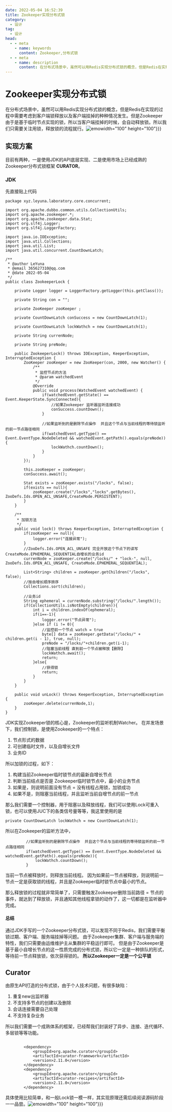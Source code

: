 ```yaml
---
date: 2022-05-04 16:52:39
title: Zookeeper实现分布式锁
category: 
  - 设计
tag:
  - 设计
head:
  - - meta
    - name: keywords
      content: Zookeeper,分布式锁
  - - meta
    - name: description
      content: 在分布式场景中，虽然可以用Redis实现分布式锁的概念，但是Redis在实现的过程中需要考虑到客户端锁释放以...
---
```

# Zookeeper实现分布式锁
 在分布式场景中，虽然可以用Redis实现分布式锁的概念，但是Redis在实现的过程中需要考虑到客户端锁释放以及客户端挂掉的种种情况发生。但是Zookeeper由于是基于临时节点实现的锁，所以当客户端挂掉的时候，会自动释放锁。所以我们只需要关注用锁，释放锁的流程就行。![emo](https://www.leyuna.xyz/image/emo/QQ图片20220302210538.jpg)width="100" height="100"}}}

## 实现方案
目前有两种，一是使用JDK的API底层实现、二是使用市场上已经成熟的Zookeeper分布式锁框架 **CURATOR**。

### JDK
先直接贴上代码
```
package xyz.leyuna.laboratory.core.concurrent;

import org.apache.dubbo.common.utils.CollectionUtils;
import org.apache.zookeeper.*;
import org.apache.zookeeper.data.Stat;
import org.slf4j.Logger;
import org.slf4j.LoggerFactory;

import java.io.IOException;
import java.util.Collections;
import java.util.List;
import java.util.concurrent.CountDownLatch;

/**
 * @author LeYuna
 * @email 365627310@qq.com
 * @date 2022-05-04
 */
public class ZookeeperLock {

    private Logger logger = LoggerFactory.getLogger(this.getClass());

    private String con = "";

    private ZooKeeper zooKeeper ;

    private CountDownLatch conSuccess = new CountDownLatch(1);

    private CountDownLatch lockWathch = new CountDownLatch(1);

    private String currenNode;

    private String preNode;

    public ZookeeperLock() throws IOException, KeeperException, InterruptedException {
        ZooKeeper zooKeeper = new ZooKeeper(con, 2000, new Watcher() {
            /**
             * 监控节点的方法
             * @param watchedEvent
             */
            @Override
            public void process(WatchedEvent watchedEvent) {
                if(watchedEvent.getState() == Event.KeeperState.SyncConnected){
                    //如果Zookeeper 监听器监听连接成功
                    conSuccess.countDown();
                }

                //如果监听到的是删除节点操作  并且这个节点与当前线程的等待锁监听的前一节点路径相同
                if(watchedEvent.getType() == Event.EventType.NodeDeleted && watchedEvent.getPath().equals(preNode)){
                    lockWathch.countDown();
                }
            }
        });

        this.zooKeeper = zooKeeper;
        conSuccess.await();

        Stat exists = zooKeeper.exists("/locks", false);
        if(exists == null){
            zooKeeper.create("/locks","locks".getBytes(), ZooDefs.Ids.OPEN_ACL_UNSAFE,CreateMode.PERSISTENT);
        }
    }

    /**
     * 加锁方法
     */
    public void lock() throws KeeperException, InterruptedException {
        if(zooKeeper == null){
            logger.error("连接异常");
        }
        //ZooDefs.Ids.OPEN_ACL_UNSAFE 完全开放这个节点下的读写     CreateMode.EPHEMERAL_SEQUENTIAL自增长的业务id
        currenNode = zooKeeper.create("/locks/" + "lock-", null, ZooDefs.Ids.OPEN_ACL_UNSAFE, CreateMode.EPHEMERAL_SEQUENTIAL);

        List<String> children = zooKeeper.getChildren("/locks", false);
        //按自增长顺序排序
        Collections.sort(children);

        //业务id
        String ephemeral = currenNode.substring("/locks/".length());
        if(CollectionUtils.isNotEmpty(children)){
            int i = children.indexOf(ephemeral);
            if(i==-1){
                logger.error("节点异常");
            }else if (i != 0){
                //监控前一个节点 watch = true
                byte[] data = zooKeeper.getData("/locks/" + children.get(i - 1), true, null);
                preNode = "/locks/"+children.get(i-1);
                //阻塞当前线程 直到前一个节点被释放【删除】
                lockWathch.await();
                return;
            }else{
                //获得锁
                return;
            }
        }
    }

    public void unLock() throws KeeperException, InterruptedException {
        zooKeeper.delete(currenNode,1);
    }
}
```
JDK实现Zookeeper锁的核心是，Zookeeper的监听机制Watcher。
在并发场景下，我们控制锁，是使用Zookeeper的一个特点：
1. 节点形式的数据
2. 可创建临时文件，以及自增长文件
3. 业务ID

所以加锁的过程，如下：
1.  构建当前Zookeeper临时锁节点的最新自增长节点
2.  判断当前结点是否是 Zookeeper临时锁节点中，最小的业务节点
3. 如果是，则说明前面没有节点 = 没有线程占用锁，加锁成功
4. 如果不是，则阻塞当前线程，并且监听当前自增节点的前一节点

那么我们需要一个控制器，用于阻塞以及释放线程，我们可以使用Lock可重入锁，也可以使用JUC下的各类信号量等等，我这里使用的是
```
private CountDownLatch lockWathch = new CountDownLatch(1);
```
所以在Zookeeper的监听方法中，
```
         //如果监听到的是删除节点操作  并且这个节点与当前线程的等待锁监听的前一节点路径相同
         if(watchedEvent.getType() == Event.EventType.NodeDeleted && watchedEvent.getPath().equals(preNode)){
             lockWathch.countDown();
         }
```
当前一节点被释放时，则释放当前线程。
因为如果前一节点被释放，则说明前一节点一定是获取锁的线程，并且是Zookeeper临时锁节点中最小的节点。

那么释放锁的过程就非常简单了，只需要触发Zookeeper删除当前路径 = 节点的事件，就达到了释放锁，并且通知其他线程拿锁的动作了，这一切都是在监听器中完成。
#### 总结
通过JDK手写的一个Zookeeper分布式锁，可以发现不同于Redis，我们需要平衡锁过期、客户端、服务端挂掉等问题。
由于Zookeeper集群、客户端与服务端的特性，我们只需要由运维维护主从集群的平稳运行即可。
但是由于Zookeeper是基于最小自增长节点的这一性质完成的分布式锁，所以它一定是一种排队的形式，等待前一节点释放锁，依次获得锁的。
**所以Zookeeper一定是一个公平锁**

## Curator
由原生API打造的分布式锁，由于个人技术问题，有很多缺陷：
1. 重复new出监听器
2. 不支持多节点的创建以及删除
3. 会话连接需要自己处理
4. 不支持复杂业务

所以我们需要一个成熟体系的框架，已经帮我们封装好了异步、连接、迭代循环、多层锁等等功能。
```

        <dependency>
            <groupId>org.apache.curator</groupId>
            <artifactId>curator-framework</artifactId>
            <version>2.11.0</version>
        </dependency>
        <dependency>
            <groupId>org.apache.curator</groupId>
            <artifactId>curator-recipes</artifactId>
            <version>2.11.0</version>
        </dependency>
```
具体使用比较简单，和一般Lock锁一模一样，其实现原理还需后续阅读源码阶段一一品尝。![emo](https://www.leyuna.xyz/image/emo/QQ图片20220302210445.jpg)width="100" height="100"}}}
